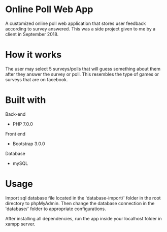 # Online Poll Web App
A customized online poll web application that stores user feedback according to survey answered. This was a side project given to me by a client in September 2018.

# How it works
The user may select 5 surveys/polls that will guess something about them after they answer the survey or poll. This resembles the type of games or surveys that are on facebook.

# Built with
Back-end
* PHP 7.0.0

Front end
* Bootstrap 3.0.0

Database
* mySQL

# Usage
Import sql database file located in the 'database-import/' folder in the root directory to phpMyAdmin. Then change the database connection in the 'database/' folder to appropriate configurations.

After installing all dependencies, run the app inside your localhost folder in xampp server.
